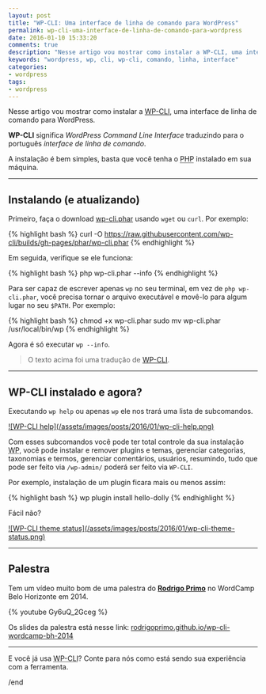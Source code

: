 ```yaml
---
layout: post
title: "WP-CLI: Uma interface de linha de comando para WordPress"
permalink: wp-cli-uma-interface-de-linha-de-comando-para-wordpress
date: 2016-01-10 15:33:20
comments: true
description: "Nesse artigo vou mostrar como instalar a WP-CLI, uma interface de linha de comando para WordPress"
keywords: "wordpress, wp, cli, wp-cli, comando, linha, interface"
categories:
- wordpress
tags:
- wordpress
---
```


Nesse artigo vou mostrar como instalar a [WP-CLI](http://wp-cli.org/), uma interface de linha de comando para WordPress.

**WP-CLI** significa _WordPress Command Line Interface_ traduzindo para o português _interface de linha de comando_.

A instalação é bem simples, basta que você tenha o <abbr title="PHP: Hypertext Preprocessor">PHP</abbr> instalado em sua máquina.

---

## Instalando (e atualizando)

Primeiro, faça o download [wp-cli.phar](https://raw.github.com/wp-cli/builds/gh-pages/phar/wp-cli.phar) usando `wget` ou `curl`. Por exemplo:

{% highlight bash %}
curl -O https://raw.githubusercontent.com/wp-cli/builds/gh-pages/phar/wp-cli.phar
{% endhighlight %}

Em seguida, verifique se ele funciona:

{% highlight bash %}
php wp-cli.phar --info
{% endhighlight %}

Para ser capaz de escrever apenas `wp` no seu terminal, em vez de `php wp-cli.phar`, você precisa tornar o arquivo executável e movê-lo para algum lugar no seu `$PATH`. Por exemplo:

{% highlight bash %}
chmod +x wp-cli.phar
sudo mv wp-cli.phar /usr/local/bin/wp
{% endhighlight %}

Agora é só executar `wp --info`.

> O texto acima foi uma tradução de [WP-CLI](http://wp-cli.org/).

---

## WP-CLI instalado e agora?

Executando `wp help` ou apenas `wp` ele nos trará uma lista de subcomandos.

<a href="/assets/images/posts/2016/01/wp-cli-help.png" class="swipebox" rel="gallery" title="WP-CLI help">
![WP-CLI help](/assets/images/posts/2016/01/wp-cli-help.png)
</a>

Com esses subcomandos você pode ter total controle da sua instalação <abbr title="WordPress">WP</abbr>, você pode instalar e remover plugins e temas, gerenciar categorias, taxonomias e termos, gerenciar comentários, usuários, resumindo, tudo que pode ser feito via `/wp-admin/` poderá ser feito via `WP-CLI`.

Por exemplo, instalação de um plugin ficara mais ou menos assim:

{% highlight bash %}
wp plugin install hello-dolly
{% endhighlight %}

Fácil não?

<a href="/assets/images/posts/2016/01/wp-cli-theme-status.png" class="swipebox" rel="gallery" title="WP-CLI theme status">
![WP-CLI theme status](/assets/images/posts/2016/01/wp-cli-theme-status.png)
</a>

---

## Palestra

Tem um vídeo muito bom de uma palestra do **[Rodrigo Primo](https://github.com/rodrigoprimo)** no WordCamp Belo Horizonte em 2014.

{% youtube Gy6uQ_2Gceg %}

Os slides da palestra está nesse link: [rodrigoprimo.github.io/wp-cli-wordcamp-bh-2014](http://rodrigoprimo.github.io/wp-cli-wordcamp-bh-2014/)

---

E você já usa <abbr title="WordPress Command Line Interface">WP-CLI</abbr>? Conte para nós como está sendo sua experiência com a ferramenta.

/end
